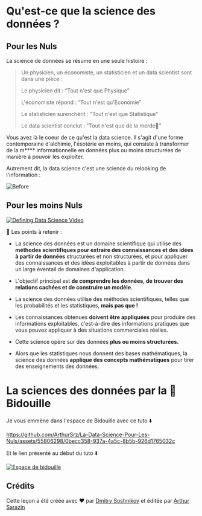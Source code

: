# Qu'est-ce que la science des données ?

## Pour les Nuls

La science de données se résume en une seule histoire : 

> Un physicien, un économiste, un statisticien et un data scientist sont dans une pièce :
>
> Le physicien dit : “Tout n'est que Physique”
> 
> L'économiste répond : “Tout n'est qu'Economie”
> 
> Le statisticien surenchérit : "Tout n'est que Statistique"
> 
> Le data scientist conclut : "Tout n'est que de la merde🙊"

Vous avez là le coeur de ce qu'est la data science. Il s'agit d'une forme contemporaine d'alchimie, l'ésotérie en moins, qui consiste à transformer de la m**** informationnelle en données plus ou moins structurées de manière à pouvoir les exploiter.

Autrement dit, la data science c'est une science du relooking de l'information : 

<div>
  <img src="https://media.giphy.com/media/RCoP1WSypiCty/giphy.gif" id="imageBefore" alt="Before">
</div>

## Pour les moins Nuls


[![Defining Data Science Video](images/video-def-ds.png)](https://youtu.be/beZ7Mb_oz9I)

🚨 Les points à retenir : 
* La science des données est un domaine scientifique qui utilise des **méthodes scientifiques pour extraire des connaissances et des idées à partir de données** structurées et non structurées, et pour appliquer des connaissances et des idées exploitables à partir de données dans un large éventail de domaines d'application.
  
* L'objectif principal est **de comprendre les données, de trouver des relations cachées et de construire un modèle**.
  
* La science des données utilise des méthodes scientifiques, telles que les probabilités et les statistiques, **mais pas que !**
    
* Les connaissances obtenues **doivent être appliquées** pour produire des informations exploitables, c'est-à-dire des informations pratiques que vous pouvez appliquer à des situations commerciales réelles.
* Cette science opère sur des données **plus ou moins structurées.**
* Alors que les statistiques nous donnent des bases mathématiques, la science des données **applique des concepts mathématiques** pour tirer des enseignements des données.


# La sciences des données par la 🙌 Bidouille


Je vous emmène dans l'espace de Bidouille avec ce tuto ⬇️ 


https://github.com/ArthurSrz/La-Data-Science-Pour-Les-Nuls/assets/55806298/0becc358-937a-4a5c-8b5b-926d1765032c




Et le lien présenté au début du tuto ⬇️

[![Espace de bidouille](https://github.com/codespaces/badge.svg)](https://github.com/codespaces/new?hide_repo_select=true&ref=main&repo=344191198)




## Crédits

Cette leçon a été créée avec ♥️ par [Dmitry Soshnikov](http://soshnikov.com) et éditée par [Arthur Sarazin]()
